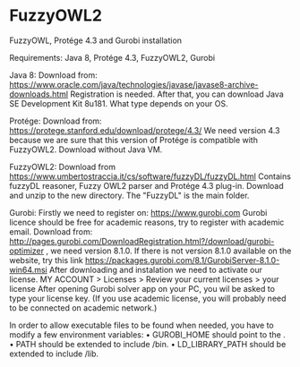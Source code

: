 # FuzzyOWL2
FuzzyOWL, Protége 4.3 and Gurobi installation 

Requirements: Java 8, Protége 4.3, FuzzyOWL2, Gurobi

Java 8:
Download from: https://www.oracle.com/java/technologies/javase/javase8-archive-downloads.html
Registration is needed.
After that, you can download Java SE Development Kit 8u181. What type depends on your OS.

Protége:
Download from: https://protege.stanford.edu/download/protege/4.3/
We need version 4.3 because we are sure that this version of Protége is compatible with FuzzyOWL2.
Download without Java VM.

FuzzyOWL2:
Download from https://www.umbertostraccia.it/cs/software/fuzzyDL/fuzzyDL.html
Contains fuzzyDL reasoner, Fuzzy OWL2 parser and Protége 4.3 plug-in.
Download and unzip to the new directory. The "FuzzyDL" is the main folder.

Gurobi:
Firstly we need to register on: https://www.gurobi.com 
Gurobi licence should be free for academic reasons, try to register with academic email.
Download from: http://pages.gurobi.com/DownloadRegistration.html?/download/gurobi-optimizer , we need version 8.1.0.
If there is not version 8.1.0 available on the website, try this link https://packages.gurobi.com/8.1/GurobiServer-8.1.0-win64.msi
After downloading and instalation we need to activate our license. 
MY ACCOUNT > Licenses > Review your current licenses > your license
After opening Gurobi solver app on your PC, you wil be asked to type your license key. (If you use academic license, you will probably need to be connected on academic network.)

In order to allow executable files to be found when needed, you have to modify a few environment variables:
    • GUROBI_HOME should point to the <installdir>.
    • PATH should be extended to include <installdir>/bin.
    • LD_LIBRARY_PATH should be extended to include <installdir>/lib.



